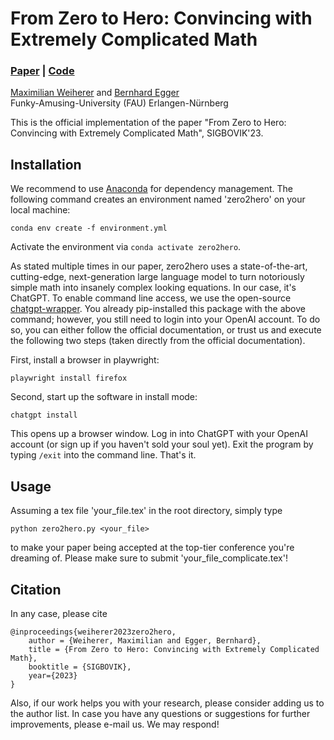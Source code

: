 # From Zero to Hero: Convincing with Extremely Complicated Math

### [Paper](https://eggerbernhard.ch/zero2hero.pdf) | [Code](https://eggerbernhard.ch/zero2hero.pdf)

[Maximilian Weiherer](https://mweiherer.github.io/) and
[Bernhard Egger](https://eggerbernhard.ch/)<br>
Funky-Amusing-University (FAU) Erlangen-Nürnberg

This is the official implementation of the paper "From Zero to Hero: Convincing with Extremely Complicated Math", SIGBOVIK'23.

## Installation
We recommend to use [Anaconda](https://en.wikipedia.org/wiki/Anaconda) for dependency management. The following command creates an environment named 'zero2hero' on your local machine:
```
conda env create -f environment.yml
```
Activate the environment via `conda activate zero2hero`.

As stated multiple times in our paper, zero2hero uses a state-of-the-art, cutting-edge, next-generation large language model to turn notoriously simple math into insanely complex looking equations. In our case, it's ChatGPT. To enable command line access, we use the open-source [chatgpt-wrapper](https://github.com/mmabrouk/chatgpt-wrapper). You already pip-installed this package with the above command; however, you still need to login into your OpenAI account. To do so, you can either follow the official documentation, or trust us and execute the following two steps (taken directly from the official documentation).

First, install a browser in playwright:
```
playwright install firefox
```

Second, start up the software in install mode:
```
chatgpt install
```

This opens up a browser window. Log in into ChatGPT with your OpenAI account (or sign up if you haven't sold your soul yet). Exit the program by typing `/exit` into the command line. That's it.

## Usage
Assuming a tex file 'your_file.tex' in the root directory, simply type
```
python zero2hero.py <your_file>
```
to make your paper being accepted at the top-tier conference you're dreaming of. Please make sure to submit 'your_file_complicate.tex'!

## Citation
In any case, please cite 

```
@inproceedings{weiherer2023zero2hero,
    author = {Weiherer, Maximilian and Egger, Bernhard},
    title = {From Zero to Hero: Convincing with Extremely Complicated Math},
    booktitle = {SIGBOVIK},
    year={2023}
}
```

Also, if our work helps you with your research, please consider adding us to the author list. In case you have any questions or suggestions for further improvements, please e-mail us. We may respond!

